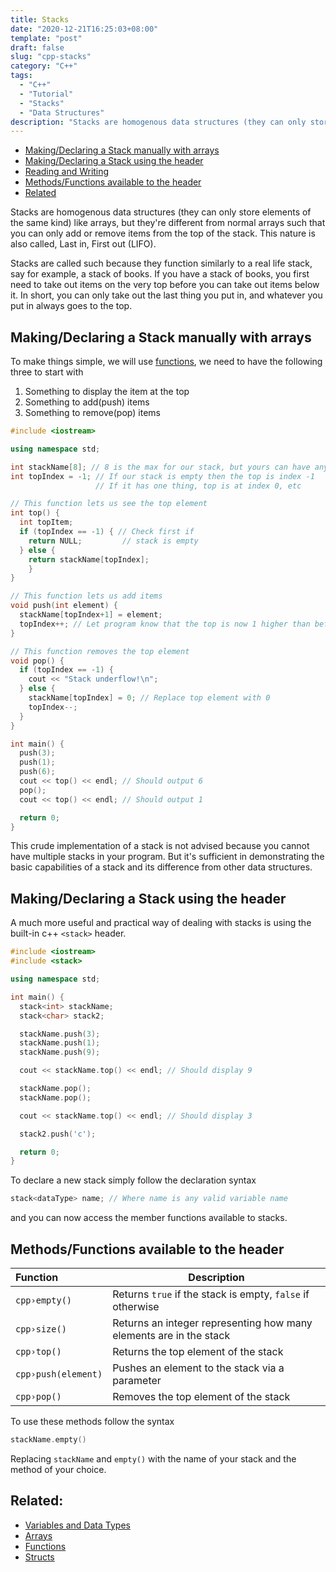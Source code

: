 ```yaml
---
title: Stacks 
date: "2020-12-21T16:25:03+08:00"
template: "post"
draft: false 
slug: "cpp-stacks"
category: "C++"
tags:
  - "C++"
  - "Tutorial"
  - "Stacks"
  - "Data Structures"
description: "Stacks are homogenous data structures (they can only store elements of the same kind) like arrays, but they're different from normal arrays such that you can only add or remove items from the top of the stack. This nature is also called, Last in, First out (LIFO)"
---
```


- [Making/Declaring a Stack manually with arrays](#makingdeclaring-a-stack-manually-with-arrays)
- [Making/Declaring a Stack using the <stack> header](#makingdeclaring-a-stack-using-the-stack-header)
- [Reading and Writing](#usage)
- [Methods/Functions available to the <stack> header](#methodfunctions-available-to-the-stack-header)
- [Related](#related)

Stacks are homogenous data structures (they can only store elements of the same kind) like arrays, but they're different from normal arrays such that you can only add or remove items from the top of the stack. This nature is also called, Last in, First out (LIFO).

Stacks are called such because they function similarly to a real life stack, say for example, a stack of books. If you have a stack of books, you first need to take out items on the very top before you can take out items below it. In short, you can only take out the last thing you put in, and whatever you put in always goes to the top.

## Making/Declaring a Stack manually with arrays

To make things simple, we will use [functions](/posts/cpp-functions), we need to have the following three to start with

1. Something to display the item at the top
2. Something to add(push) items
3. Something to remove(pop) items

```cpp
#include <iostream>

using namespace std;

int stackName[8]; // 8 is the max for our stack, but yours can have any
int topIndex = -1; // If our stack is empty then the top is index -1
                   // If it has one thing, top is at index 0, etc

// This function lets us see the top element
int top() {
  int topItem;
  if (topIndex == -1) { // Check first if
    return NULL;         // stack is empty
  } else {
    return stackName[topIndex];
    }
}

// This function lets us add items
void push(int element) {
  stackName[topIndex+1] = element;
  topIndex++; // Let program know that the top is now 1 higher than before
}

// This function removes the top element
void pop() {
  if (topIndex == -1) {
    cout << "Stack underflow!\n";
  } else {
    stackName[topIndex] = 0; // Replace top element with 0
    topIndex--;
  }
}

int main() {
  push(3);
  push(1);
  push(6);
  cout << top() << endl; // Should output 6
  pop();
  cout << top() << endl; // Should output 1

  return 0;
}
```

This crude implementation of a stack is not advised because you cannot have multiple stacks in your program. But it's sufficient in demonstrating the basic capabilities of a stack and its difference from other data structures.

## Making/Declaring a Stack using the <stack> header

A much more useful and practical way of dealing with stacks is using the built-in c++ `<stack>` header.

```cpp
#include <iostream>
#include <stack>

using namespace std;

int main() {
  stack<int> stackName;
  stack<char> stack2;

  stackName.push(3);
  stackName.push(1);
  stackName.push(9);

  cout << stackName.top() << endl; // Should display 9

  stackName.pop();
  stackName.pop();

  cout << stackName.top() << endl; // Should display 3

  stack2.push('c');

  return 0;
}
```

To declare a new stack simply follow the declaration syntax

```cpp
stack<dataType> name; // Where name is any valid variable name
```

and you can now access the member functions available to stacks.

## Methods/Functions available to the <stack> header

| Function | Description |
| :--------|------------ |
| `cpp›empty()`  | Returns `true` if the stack is empty, `false` if otherwise |
| `cpp›size()`   | Returns an integer representing how many elements are in the stack|
| `cpp›top()`    | Returns the top element of the stack |
| `cpp›push(element)` | Pushes an element to the stack via a parameter |
| `cpp›pop()` | Removes the top element of the stack |

To use these methods follow the syntax

```cpp
stackName.empty()
```

Replacing `stackName` and `empty()` with the name of your stack and the method of your choice.

## Related:

- [Variables and Data Types](/posts/cpp-variables)
- [Arrays](posts/cpp-arrays)
- [Functions](/posts/cpp-functions)
- [Structs](/posts/cpp-structs)
